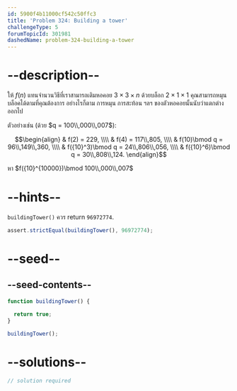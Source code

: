 ```yaml
---
id: 5900f4b11000cf542c50ffc3
title: 'Problem 324: Building a tower'
challengeType: 5
forumTopicId: 301981
dashedName: problem-324-building-a-tower
---
```


# --description--

ให้ $f(n)$ แทนจำนวนวิธีที่เราสามารถเติมหอคอย $3×3×n$ ด้วยบล็อก $2×1×1$ คุณสามารถหมุนบล็อคได้ตามที่คุณต้องการ อย่างไรก็ตาม การหมุน การสะท้อน ฯลฯ ของตัวหอคอยนั้นนับว่าแตกต่างออกไป

ตัวอย่างเช่น (ด้วย $q = 100\\,000\\,007$):

$$\begin{align}
  & f(2) = 229, \\\\
  & f(4) = 117\\,805, \\\\
  & f(10)\bmod q = 96\\,149\\,360, \\\\
  & f({10}^3)\bmod q = 24\\,806\\,056, \\\\
  & f({10}^6)\bmod q = 30\\,808\\,124.
\end{align}$$

หา $f({10}^{10000})\bmod 100\\,000\\,007$

# --hints--

`buildingTower()` ควร return `96972774`.

```js
assert.strictEqual(buildingTower(), 96972774);
```

# --seed--

## --seed-contents--

```js
function buildingTower() {

  return true;
}

buildingTower();
```

# --solutions--

```js
// solution required
```
